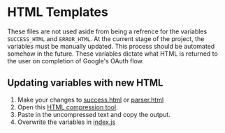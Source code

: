 # HTML Templates
These files are not used aside from being a refrence for the variables `SUCCESS_HTML` and `ERROR_HTML`. At the current stage of the project, the variables must be manually updated. This process should be automated somehow in the future. These variables dictate what HTML is returned to the user on completion of Google's OAuth flow.

## Updating variables with new HTML
1) Make your changes to [success.html](success.html) or [parser.html](parser.html)
2) Open this [HTML compression tool](https://www.textfixer.com/html/compress-html-compression.php).
3) Paste in the uncompressed text and copy the output.
4) Overwrite the variables in [index.js](../index.js)
